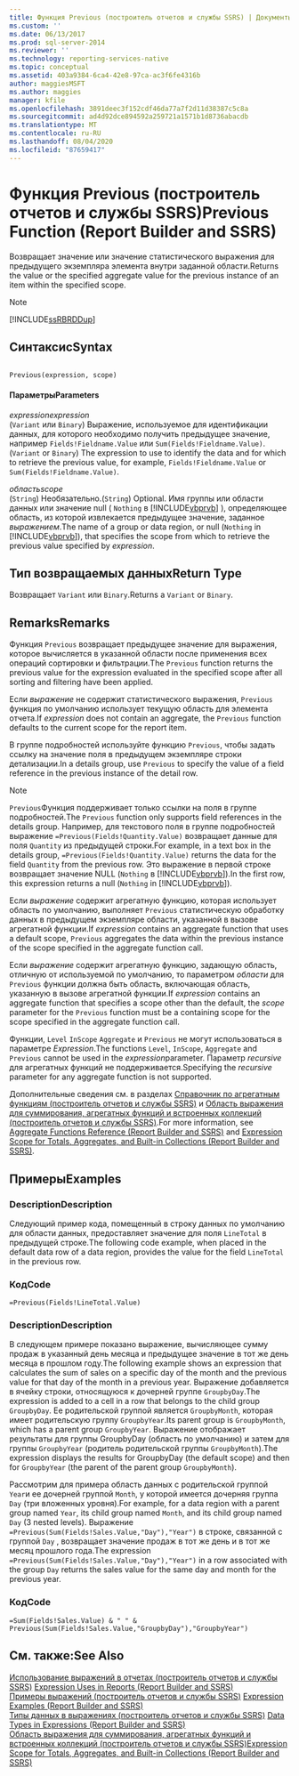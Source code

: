 ```yaml
---
title: Функция Previous (построитель отчетов и службы SSRS) | Документы Майкрософт
ms.custom: ''
ms.date: 06/13/2017
ms.prod: sql-server-2014
ms.reviewer: ''
ms.technology: reporting-services-native
ms.topic: conceptual
ms.assetid: 403a9384-6ca4-42e8-97ca-ac3f6fe4316b
author: maggiesMSFT
ms.author: maggies
manager: kfile
ms.openlocfilehash: 3891deec3f152cdf46da77a7f2d11d38387c5c8a
ms.sourcegitcommit: ad4d92dce894592a259721a1571b1d8736abacdb
ms.translationtype: MT
ms.contentlocale: ru-RU
ms.lasthandoff: 08/04/2020
ms.locfileid: "87659417"
---
```

# <a name="previous-function-report-builder-and-ssrs"></a><span data-ttu-id="4ff8e-102">Функция Previous (построитель отчетов и службы SSRS)</span><span class="sxs-lookup"><span data-stu-id="4ff8e-102">Previous Function (Report Builder and SSRS)</span></span>
  <span data-ttu-id="4ff8e-103">Возвращает значение или значение статистического выражения для предыдущего экземпляра элемента внутри заданной области.</span><span class="sxs-lookup"><span data-stu-id="4ff8e-103">Returns the value or the specified aggregate value for the previous instance of an item within the specified scope.</span></span>  
  
> [!NOTE]  
>  [!INCLUDE[ssRBRDDup](../../includes/ssrbrddup-md.md)]  
  
## <a name="syntax"></a><span data-ttu-id="4ff8e-104">Синтаксис</span><span class="sxs-lookup"><span data-stu-id="4ff8e-104">Syntax</span></span>  
  
```  
  
Previous(expression, scope)  
```  
  
#### <a name="parameters"></a><span data-ttu-id="4ff8e-105">Параметры</span><span class="sxs-lookup"><span data-stu-id="4ff8e-105">Parameters</span></span>  
 <span data-ttu-id="4ff8e-106">*expression*</span><span class="sxs-lookup"><span data-stu-id="4ff8e-106">*expression*</span></span>  
 <span data-ttu-id="4ff8e-107">(`Variant` или `Binary`) Выражение, используемое для идентификации данных, для которого необходимо получить предыдущее значение, например `Fields!Fieldname.Value` или `Sum(Fields!Fieldname.Value)`.</span><span class="sxs-lookup"><span data-stu-id="4ff8e-107">(`Variant` or `Binary`) The expression to use to identify the data and for which to retrieve the previous value, for example, `Fields!Fieldname.Value` or `Sum(Fields!Fieldname.Value)`.</span></span>  
  
 <span data-ttu-id="4ff8e-108">*область*</span><span class="sxs-lookup"><span data-stu-id="4ff8e-108">*scope*</span></span>  
 <span data-ttu-id="4ff8e-109">(`String`) Необязательно.</span><span class="sxs-lookup"><span data-stu-id="4ff8e-109">(`String`) Optional.</span></span> <span data-ttu-id="4ff8e-110">Имя группы или области данных или значение null ( `Nothing` в [!INCLUDE[vbprvb](../../includes/vbprvb-md.md)] ), определяющее область, из которой извлекается предыдущее значение, заданное *выражением*.</span><span class="sxs-lookup"><span data-stu-id="4ff8e-110">The name of a group or data region, or null (`Nothing` in [!INCLUDE[vbprvb](../../includes/vbprvb-md.md)]), that specifies the scope from which to retrieve the previous value specified by *expression*.</span></span>  
  
## <a name="return-type"></a><span data-ttu-id="4ff8e-111">Тип возвращаемых данных</span><span class="sxs-lookup"><span data-stu-id="4ff8e-111">Return Type</span></span>  
 <span data-ttu-id="4ff8e-112">Возвращает `Variant` или `Binary`.</span><span class="sxs-lookup"><span data-stu-id="4ff8e-112">Returns a `Variant` or `Binary`.</span></span>  
  
## <a name="remarks"></a><span data-ttu-id="4ff8e-113">Remarks</span><span class="sxs-lookup"><span data-stu-id="4ff8e-113">Remarks</span></span>  
 <span data-ttu-id="4ff8e-114">Функция `Previous` возвращает предыдущее значение для выражения, которое вычисляется в указанной области после применения всех операций сортировки и фильтрации.</span><span class="sxs-lookup"><span data-stu-id="4ff8e-114">The `Previous` function returns the previous value for the expression evaluated in the specified scope after all sorting and filtering have been applied.</span></span>  
  
 <span data-ttu-id="4ff8e-115">Если *выражение* не содержит статистического выражения, `Previous` функция по умолчанию использует текущую область для элемента отчета.</span><span class="sxs-lookup"><span data-stu-id="4ff8e-115">If *expression* does not contain an aggregate, the `Previous` function defaults to the current scope for the report item.</span></span>  
  
 <span data-ttu-id="4ff8e-116">В группе подробностей используйте функцию `Previous`, чтобы задать ссылку на значение поля в предыдущем экземпляре строки детализации.</span><span class="sxs-lookup"><span data-stu-id="4ff8e-116">In a details group, use `Previous` to specify the value of a field reference in the previous instance of the detail row.</span></span>  
  
> [!NOTE]  
>  <span data-ttu-id="4ff8e-117">`Previous`Функция поддерживает только ссылки на поля в группе подробностей.</span><span class="sxs-lookup"><span data-stu-id="4ff8e-117">The `Previous` function only supports field references in the details group.</span></span> <span data-ttu-id="4ff8e-118">Например, для текстового поля в группе подробностей выражение `=Previous(Fields!Quantity.Value)` возвращает данные для поля `Quantity` из предыдущей строки.</span><span class="sxs-lookup"><span data-stu-id="4ff8e-118">For example, in a text box in the details group, `=Previous(Fields!Quantity.Value)` returns the data for the field `Quantity` from the previous row.</span></span> <span data-ttu-id="4ff8e-119">Это выражение в первой строке возвращает значение NULL (`Nothing` в [!INCLUDE[vbprvb](../../includes/vbprvb-md.md)]).</span><span class="sxs-lookup"><span data-stu-id="4ff8e-119">In the first row, this expression returns a null (`Nothing` in [!INCLUDE[vbprvb](../../includes/vbprvb-md.md)]).</span></span>  
  
 <span data-ttu-id="4ff8e-120">Если *выражение* содержит агрегатную функцию, которая использует область по умолчанию, выполняет `Previous` статистическую обработку данных в предыдущем экземпляре области, указанной в вызове агрегатной функции.</span><span class="sxs-lookup"><span data-stu-id="4ff8e-120">If *expression* contains an aggregate function that uses a default scope, `Previous` aggregates the data within the previous instance of the scope specified in the aggregate function call.</span></span>  
  
 <span data-ttu-id="4ff8e-121">Если *выражение* содержит агрегатную функцию, задающую область, отличную от используемой по умолчанию, то параметром *области* для `Previous` функции должна быть область, включающая область, указанную в вызове агрегатной функции.</span><span class="sxs-lookup"><span data-stu-id="4ff8e-121">If *expression* contains an aggregate function that specifies a scope other than the default, the *scope* parameter for the `Previous` function must be a containing scope for the scope specified in the aggregate function call.</span></span>  
  
 <span data-ttu-id="4ff8e-122">Функции, `Level` `InScope` `Aggregate` и `Previous` не могут использоваться в параметре *Expression*.</span><span class="sxs-lookup"><span data-stu-id="4ff8e-122">The functions `Level`, `InScope`, `Aggregate` and `Previous` cannot be used in the *expression*parameter.</span></span> <span data-ttu-id="4ff8e-123">Параметр *recursive* для агрегатных функций не поддерживается.</span><span class="sxs-lookup"><span data-stu-id="4ff8e-123">Specifying the *recursive* parameter for any aggregate function is not supported.</span></span>  
  
 <span data-ttu-id="4ff8e-124">Дополнительные сведения см. в разделах [Справочник по агрегатным функциям (построитель отчетов и службы SSRS)](report-builder-functions-aggregate-functions-reference.md) и [Область выражения для суммирования, агрегатных функций и встроенных коллекций (построитель отчетов и службы SSRS)](expression-scope-for-totals-aggregates-and-built-in-collections.md).</span><span class="sxs-lookup"><span data-stu-id="4ff8e-124">For more information, see [Aggregate Functions Reference &#40;Report Builder and SSRS&#41;](report-builder-functions-aggregate-functions-reference.md) and [Expression Scope for Totals, Aggregates, and Built-in Collections &#40;Report Builder and SSRS&#41;](expression-scope-for-totals-aggregates-and-built-in-collections.md).</span></span>  
  
## <a name="examples"></a><span data-ttu-id="4ff8e-125">Примеры</span><span class="sxs-lookup"><span data-stu-id="4ff8e-125">Examples</span></span>  
  
### <a name="description"></a><span data-ttu-id="4ff8e-126">Description</span><span class="sxs-lookup"><span data-stu-id="4ff8e-126">Description</span></span>  
 <span data-ttu-id="4ff8e-127">Следующий пример кода, помещенный в строку данных по умолчанию для области данных, предоставляет значение для поля `LineTotal` в предыдущей строке.</span><span class="sxs-lookup"><span data-stu-id="4ff8e-127">The following code example, when placed in the default data row of a data region, provides the value for the field `LineTotal` in the previous row.</span></span>  
  
### <a name="code"></a><span data-ttu-id="4ff8e-128">Код</span><span class="sxs-lookup"><span data-stu-id="4ff8e-128">Code</span></span>  
  
```  
=Previous(Fields!LineTotal.Value)  
```  
  
### <a name="description"></a><span data-ttu-id="4ff8e-129">Description</span><span class="sxs-lookup"><span data-stu-id="4ff8e-129">Description</span></span>  
 <span data-ttu-id="4ff8e-130">В следующем примере показано выражение, вычисляющее сумму продаж в указанный день месяца и предыдущее значение в тот же день месяца в прошлом году.</span><span class="sxs-lookup"><span data-stu-id="4ff8e-130">The following example shows an expression that calculates the sum of sales on a specific day of the month and the previous value for that day of the month in a previous year.</span></span> <span data-ttu-id="4ff8e-131">Выражение добавляется в ячейку строки, относящуюся к дочерней группе `GroupbyDay`.</span><span class="sxs-lookup"><span data-stu-id="4ff8e-131">The expression is added to a cell in a row that belongs to the child group `GroupbyDay`.</span></span> <span data-ttu-id="4ff8e-132">Ее родительской группой является `GroupbyMonth`, которая имеет родительскую группу `GroupbyYear`.</span><span class="sxs-lookup"><span data-stu-id="4ff8e-132">Its parent group is `GroupbyMonth`, which has a parent group `GroupbyYear`.</span></span> <span data-ttu-id="4ff8e-133">Выражение отображает результаты для группы GroupbyDay (область по умолчанию) и затем для группы `GroupbyYear` (родитель родительской группы `GroupbyMonth`).</span><span class="sxs-lookup"><span data-stu-id="4ff8e-133">The expression displays the results for GroupbyDay (the default scope) and then for `GroupbyYear` (the parent of the parent group `GroupbyMonth`).</span></span>  
  
 <span data-ttu-id="4ff8e-134">Рассмотрим для примера область данных с родительской группой `Year`и ее дочерней группой `Month`, у которой имеется дочерняя группа `Day` (три вложенных уровня).</span><span class="sxs-lookup"><span data-stu-id="4ff8e-134">For example, for a data region with a parent group named `Year`, its child group named `Month`, and its child group named `Day` (3 nested levels).</span></span> <span data-ttu-id="4ff8e-135">Выражение `=Previous(Sum(Fields!Sales.Value,"Day"),"Year")` в строке, связанной с группой `Day` , возвращает значение продаж в тот же день и в тот же месяц прошлого года.</span><span class="sxs-lookup"><span data-stu-id="4ff8e-135">The expression `=Previous(Sum(Fields!Sales.Value,"Day"),"Year")` in a row associated with the group `Day` returns the sales value for the same day and month for the previous year.</span></span>  
  
### <a name="code"></a><span data-ttu-id="4ff8e-136">Код</span><span class="sxs-lookup"><span data-stu-id="4ff8e-136">Code</span></span>  
  
```  
=Sum(Fields!Sales.Value) & " " & Previous(Sum(Fields!Sales.Value,"GroupbyDay"),"GroupbyYear")  
```  
  
## <a name="see-also"></a><span data-ttu-id="4ff8e-137">См. также:</span><span class="sxs-lookup"><span data-stu-id="4ff8e-137">See Also</span></span>  
 <span data-ttu-id="4ff8e-138">[Использование выражений в отчетах (построитель отчетов и службы SSRS)](expression-uses-in-reports-report-builder-and-ssrs.md) </span><span class="sxs-lookup"><span data-stu-id="4ff8e-138">[Expression Uses in Reports &#40;Report Builder and SSRS&#41;](expression-uses-in-reports-report-builder-and-ssrs.md) </span></span>  
 <span data-ttu-id="4ff8e-139">[Примеры выражений (построитель отчетов и службы SSRS)](expression-examples-report-builder-and-ssrs.md) </span><span class="sxs-lookup"><span data-stu-id="4ff8e-139">[Expression Examples &#40;Report Builder and SSRS&#41;](expression-examples-report-builder-and-ssrs.md) </span></span>  
 <span data-ttu-id="4ff8e-140">[Типы данных в выражениях (построитель отчетов и службы SSRS)](expressions-report-builder-and-ssrs.md) </span><span class="sxs-lookup"><span data-stu-id="4ff8e-140">[Data Types in Expressions &#40;Report Builder and SSRS&#41;](expressions-report-builder-and-ssrs.md) </span></span>  
 [<span data-ttu-id="4ff8e-141">Область выражения для суммирования, агрегатных функций и встроенных коллекций (построитель отчетов и службы SSRS)</span><span class="sxs-lookup"><span data-stu-id="4ff8e-141">Expression Scope for Totals, Aggregates, and Built-in Collections &#40;Report Builder and SSRS&#41;</span></span>](expression-scope-for-totals-aggregates-and-built-in-collections.md)  
  
  
